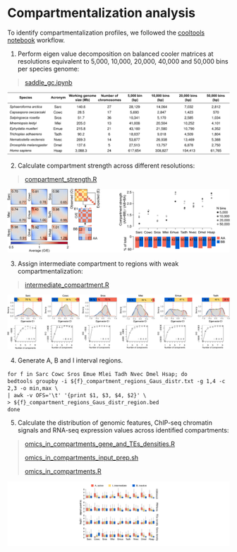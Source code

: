 # **Compartmentalization analysis**

To identify compartmentalization profiles, we followed the [cooltools notebook](https://cooltools.readthedocs.io/en/latest/notebooks/compartments_and_saddles.html) workflow.

1. Perform eigen value decomposition on balanced cooler matrices at resolutions equivalent to 5,000, 10,000, 20,000, 40,000 and 50,000 bins per species genome:
>
>[saddle_gc.ipynb](./saddle_gc.ipynb)
>
![alt text](../../data/images/relative_resolution_table.png)

2. Calculate compartment strength across different resolutions:
>
>[compartment_strength.R](./compartment_strength.R)
>
![alt text](../../data/images/compartmentalization_analysis.png)

3. Assign intermediate compartment to regions with weak compartmentalization:
>
>[intermediate_compartment.R](./intermediate_compartment.R)
>
![alt text](../../data/images/intermediate_compartment.png)

4. Generate A, B and I interval regions.
```
for f in Sarc Cowc Sros Emue Mlei Tadh Nvec Dmel Hsap; do
bedtools groupby -i ${f}_compartment_regions_Gaus_distr.txt -g 1,4 -c 2,3 -o min,max \
| awk -v OFS='\t' '{print $1, $3, $4, $2}' \
> ${f}_compartment_regions_Gaus_distr_region.bed
done
```

5. Calculate the distribution of genomic features, ChIP-seq chromatin signals and RNA-seq expression values across identified compartments:
>
>[omics_in_compartments_gene_and_TEs_densities.R](omics_in_compartments_gene_and_TEs_densities.R)
>
>[omics_in_compartments_input_prep.sh](omics_in_compartments_input_prep.sh)
>
>[omics_in_compartments.R](omics_in_compartments.R)
>
![alt text](../../data/images/omics_in_compartments.png)